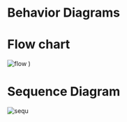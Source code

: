 # Behavior Diagrams
# Flow chart

![flow](https://user-images.githubusercontent.com/101013962/161128585-ebe17fea-a1c9-4e63-80b5-a8e6f4e7f05d.png)
)    


# Sequence Diagram  

![sequ](https://user-images.githubusercontent.com/69413922/132314320-aa51bc80-b064-426d-b426-00aa928d859c.png)



